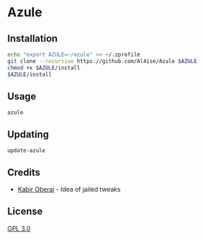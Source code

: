 # Azule

## Installation
```zsh
echo "export AZULE=~/azule" >> ~/.zprofile
git clone --recursive https://github.com/Al4ise/Azule $AZULE
chmod +x $AZULE/install
$AZULE/install
```

## Usage
```
azule
```

## Updating
```
update-azule
```

## Credits

* [Kabir Oberai](https://github.com/kabiroberai/theos-jailed) -  Idea of jailed tweaks

## License
[GPL 3.0](https://www.gnu.org/licenses/gpl-3.0.en.html)

